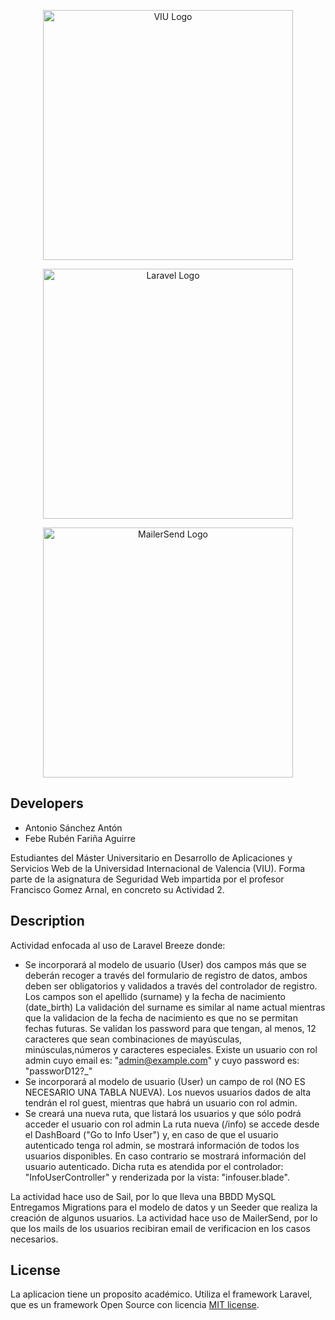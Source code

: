 <span>
<p align="center"><a href="https://www.universidadviu.com/es/" target="_blank"><img src="https://upload.wikimedia.org/wikipedia/commons/f/f8/Logo_VIU.png" width="400" alt="VIU Logo"></a></p>

<p align="center"><a href="https://laravel.com" target="_blank"><img src="https://raw.githubusercontent.com/laravel/art/master/logo-lockup/5%20SVG/2%20CMYK/1%20Full%20Color/laravel-logolockup-cmyk-red.svg" width="400" alt="Laravel Logo"></a></p>

<p align="center"><a href="https://www.mailersend.com" target="_blank"><img src="https://www.mailersend.com/images/logo.svg" width="400" alt="MailerSend Logo"></a></p>


</span>

## Developers

  - Antonio Sánchez Antón
  - Febe Rubén Fariña Aguirre

Estudiantes del Máster Universitario en Desarrollo de Aplicaciones y Servicios Web de la Universidad Internacional de Valencia (VIU).
Forma parte de la asignatura de Seguridad Web impartida por el profesor Francisco Gomez Arnal, en concreto su Actividad 2.

## Description

Actividad enfocada al uso de Laravel Breeze donde:
  - Se incorporará al modelo de usuario (User) dos campos más que se deberán recoger a través del formulario de registro de datos, ambos deben ser obligatorios y validados a través del controlador de registro.
    Los campos son el apellido (surname) y la fecha de nacimiento (date_birth)
    La validación del surname es similar al name actual mientras que la validacion de la fecha de nacimiento es que no se permitan fechas futuras.
    Se validan los password para que tengan, al menos, 12 caracteres que sean combinaciones de mayúsculas, minúsculas,números y caracteres especiales.
    Existe un usuario con rol admin cuyo email es: "admin@example.com" y cuyo password es: "passworD12?_"
  - Se incorporará al modelo de usuario (User) un campo de rol (NO ES NECESARIO UNA TABLA NUEVA). Los nuevos usuarios dados de alta tendrán el rol guest, mientras que habrá un usuario con rol admin.
  - Se creará una nueva ruta, que listará los usuarios y que sólo podrá acceder el usuario con rol admin
    La ruta nueva (/info) se accede desde el DashBoard ("Go to Info User") y, en caso de que el usuario autenticado tenga rol admin, se mostrará información de todos los usuarios disponibles. En caso contrario se mostrará información del usuario autenticado.
    Dicha ruta es atendida por el controlador: "InfoUserController" y renderizada por la vista: "infouser.blade".

La actividad hace uso de Sail, por lo que lleva una BBDD MySQL
Entregamos Migrations para el modelo de datos y un Seeder que realiza la creación de algunos usuarios.
La actividad hace uso de MailerSend, por lo que los mails de los usuarios recibiran email de verificacion en los casos necesarios.



## License
La aplicacion tiene un proposito académico.
Utiliza el framework Laravel, que es un framework Open Source con licencia [MIT license](https://opensource.org/licenses/MIT).

